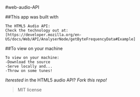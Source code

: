#web-audio-API

##This app was built with 
```
The HTML5 Audio API:
Check the technology out at:
[https://developer.mozilla.org/en-US/docs/Web/API/AnalyserNode/getByteFrequencyData#Example]
```
##To view on your machine
```
To view on your machine:
-Download the source
-Serve locally and...
-Throw on some tunes!
```
*Iterested* in the HTML5 audio API?
*Fork this repo!*
> MIT license
